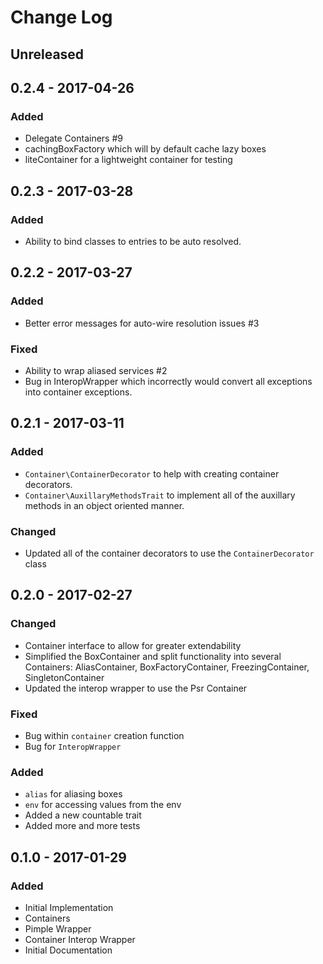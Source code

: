 # Change Log

## Unreleased

## 0.2.4 - 2017-04-26

### Added

- Delegate Containers #9
- cachingBoxFactory which will by default cache lazy boxes
- liteContainer for a lightweight container for testing

## 0.2.3 - 2017-03-28

### Added

- Ability to bind classes to entries to be auto resolved.

## 0.2.2 - 2017-03-27

### Added

- Better error messages for auto-wire resolution issues #3

### Fixed

- Ability to wrap aliased services #2
- Bug in InteropWrapper which incorrectly would convert all exceptions into container exceptions.

## 0.2.1 - 2017-03-11

### Added

- `Container\ContainerDecorator` to help with creating container decorators.
- `Container\AuxillaryMethodsTrait` to implement all of the auxillary methods
  in an object oriented manner.

### Changed

- Updated all of the container decorators to use the `ContainerDecorator` class

## 0.2.0 - 2017-02-27

### Changed

- Container interface to allow for greater extendability
- Simplified the BoxContainer and split functionality into several Containers: AliasContainer, BoxFactoryContainer, FreezingContainer,
SingletonContainer
- Updated the interop wrapper to use the Psr Container

### Fixed

- Bug within `container` creation function
- Bug for `InteropWrapper`

### Added

- `alias` for aliasing boxes
- `env` for accessing values from the env
- Added a new countable trait
- Added more and more tests

## 0.1.0 - 2017-01-29

### Added

- Initial Implementation
- Containers
- Pimple Wrapper
- Container Interop Wrapper
- Initial Documentation
